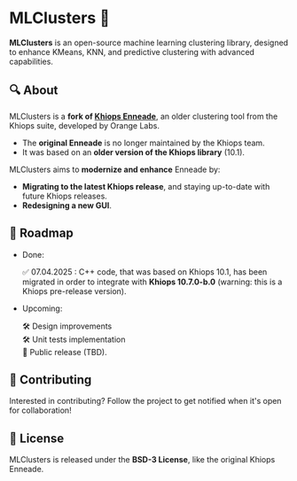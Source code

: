 # MLClusters 🚀  
**MLClusters** is an open-source machine learning clustering library, designed to enhance KMeans, KNN, and predictive clustering with advanced capabilities.  

## 🔍 About  
MLClusters is a **fork of [Khiops Enneade](https://github.com/KhiopsML/enneade)**, an older clustering tool from the Khiops suite, developed by Orange Labs.  
- The **original Enneade** is no longer maintained by the Khiops team.  
- It was based on an **older version of the Khiops library** (10.1).  

MLClusters aims to **modernize and enhance** Enneade by:  
- **Migrating to the latest Khiops release**, and staying up-to-date with future Khiops releases.  
- **Redesigning a new GUI**.  

## 📅 Roadmap  
- Done: 

     ✅ 07.04.2025 : C++ code, that was based on Khiops 10.1, has been migrated in order to integrate with **Khiops 10.7.0-b.0** (warning: this is a Khiops pre-release version).  

- Upcoming:

    🛠  Design improvements  
    🛠  Unit tests implementation  
    🚀 Public release (TBD).  

## 🤝 Contributing  
Interested in contributing? Follow the project to get notified when it's open for collaboration!  

## 📜 License  
MLClusters is released under the **BSD-3 License**, like the original Khiops Enneade.  

